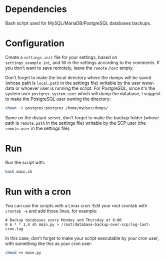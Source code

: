 # Dependencies

Bash script used for MySQL/MariaDB/PostgreSQL databases backups.

# Configuration

Create a `settings.init` file for your settings, based on `settings_example.ini`, and fill in the settings according to the comments. If you don't want to save remotely, leave the `remote.host` empty.

Don't forget to make the local directory where the dumps will be saved (whose path is `local.path` in the settings file) writable by the user www-data or whoever user is running the script.
For PostgreSQL, since it's the system user `postgres.system_user` which will dump the database, I suggest to make the PostgreSQL user owning the directory:
```sh
chown -R postgres:postgres /home/myUser/dumps/
```

Same on the distant server, don't forget to make the backup folder (whose path is `remote.path` in the settings file) writable by the SCP user (the `remote.user` in the settings file).


# Run

Run the script with:
```bash
bash main.sh
```

# Run with a cron

You can use the scripts with a Linux cron. Edit your root crontab with `crontab -e` and add those lines, for example:

```
# Backup databases every Monday and Thursday at 6:00
0 6 * * 1,4 sh main.py > /root/database-backup-over-scp/log-last-cron.log
```

In this case, don't forget to make your script executable by your cron user, with something like this as your cron user:
```bash
chmod +x main.py
```

